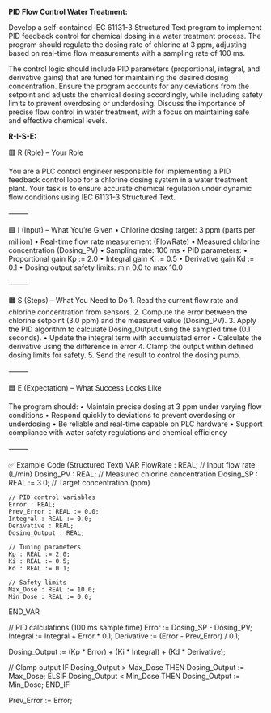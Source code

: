 **PID Flow Control Water Treatment:**

Develop a self-contained IEC 61131-3 Structured Text program to implement PID feedback control for chemical dosing in a water treatment process. The program should regulate the dosing rate of chlorine at 3 ppm, adjusting based on real-time flow measurements with a sampling rate of 100 ms.

The control logic should include PID parameters (proportional, integral, and derivative gains) that are tuned for maintaining the desired dosing concentration. Ensure the program accounts for any deviations from the setpoint and adjusts the chemical dosing accordingly, while including safety limits to prevent overdosing or underdosing. Discuss the importance of precise flow control in water treatment, with a focus on maintaining safe and effective chemical levels.

**R-I-S-E:**

🟥 R (Role) – Your Role

You are a PLC control engineer responsible for implementing a PID feedback control loop for a chlorine dosing system in a water treatment plant. Your task is to ensure accurate chemical regulation under dynamic flow conditions using IEC 61131-3 Structured Text.

⸻

🟩 I (Input) – What You’re Given
	•	Chlorine dosing target: 3 ppm (parts per million)
	•	Real-time flow rate measurement (FlowRate)
	•	Measured chlorine concentration (Dosing_PV)
	•	Sampling rate: 100 ms
	•	PID parameters:
	•	Proportional gain Kp := 2.0
	•	Integral gain Ki := 0.5
	•	Derivative gain Kd := 0.1
	•	Dosing output safety limits: min 0.0 to max 10.0

⸻

🟧 S (Steps) – What You Need to Do
	1.	Read the current flow rate and chlorine concentration from sensors.
	2.	Compute the error between the chlorine setpoint (3.0 ppm) and the measured value (Dosing_PV).
	3.	Apply the PID algorithm to calculate Dosing_Output using the sampled time (0.1 seconds).
	•	Update the integral term with accumulated error
	•	Calculate the derivative using the difference in error
	4.	Clamp the output within defined dosing limits for safety.
	5.	Send the result to control the dosing pump.

⸻

🟦 E (Expectation) – What Success Looks Like

The program should:
	•	Maintain precise dosing at 3 ppm under varying flow conditions
	•	Respond quickly to deviations to prevent overdosing or underdosing
	•	Be reliable and real-time capable on PLC hardware
	•	Support compliance with water safety regulations and chemical efficiency

⸻

✅ Example Code (Structured Text)
VAR
    FlowRate : REAL;                    // Input flow rate (L/min)
    Dosing_PV : REAL;                   // Measured chlorine concentration
    Dosing_SP : REAL := 3.0;            // Target concentration (ppm)

    // PID control variables
    Error : REAL;
    Prev_Error : REAL := 0.0;
    Integral : REAL := 0.0;
    Derivative : REAL;
    Dosing_Output : REAL;

    // Tuning parameters
    Kp : REAL := 2.0;
    Ki : REAL := 0.5;
    Kd : REAL := 0.1;

    // Safety limits
    Max_Dose : REAL := 10.0;
    Min_Dose : REAL := 0.0;
END_VAR

// PID calculations (100 ms sample time)
Error := Dosing_SP - Dosing_PV;
Integral := Integral + Error * 0.1;
Derivative := (Error - Prev_Error) / 0.1;

Dosing_Output := (Kp * Error) + (Ki * Integral) + (Kd * Derivative);

// Clamp output
IF Dosing_Output > Max_Dose THEN
    Dosing_Output := Max_Dose;
ELSIF Dosing_Output < Min_Dose THEN
    Dosing_Output := Min_Dose;
END_IF

Prev_Error := Error;
